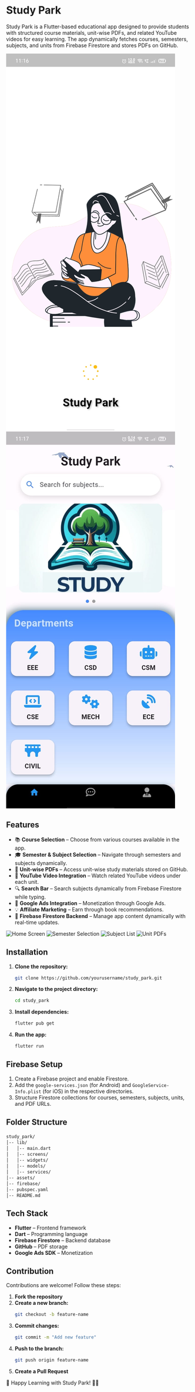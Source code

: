# Study Park

Study Park is a Flutter-based educational app designed to provide students with structured course materials, unit-wise PDFs, and related YouTube videos for easy learning. The app dynamically fetches courses, semesters, subjects, and units from Firebase Firestore and stores PDFs on GitHub.

![image alt](https://github.com/hemanthArts7/Study-Park/blob/84c3ed222ce8ef26d967caca8d245149b74a1132/ss/SplashScreen.jpg) ![image alt](https://github.com/hemanthArts7/Study-Park/blob/84c3ed222ce8ef26d967caca8d245149b74a1132/ss/Homepage.jpg)

## Features

- 📚 **Course Selection** – Choose from various courses available in the app.
- 🎓 **Semester & Subject Selection** – Navigate through semesters and subjects dynamically.
- 📄 **Unit-wise PDFs** – Access unit-wise study materials stored on GitHub.
- 🎥 **YouTube Video Integration** – Watch related YouTube videos under each unit.
- 🔍 **Search Bar** – Search subjects dynamically from Firebase Firestore while typing.
- 📢 **Google Ads Integration** – Monetization through Google Ads.
- 💡 **Affiliate Marketing** – Earn through book recommendations.
- 📲 **Firebase Firestore Backend** – Manage app content dynamically with real-time updates.



![Home Screen](screenshots/home_screen.png)
![Semester Selection](screenshots/semester_selection.png)
![Subject List](screenshots/subject_list.png)
![Unit PDFs](screenshots/unit_pdfs.png)

## Installation

1. **Clone the repository:**
   ```sh
   git clone https://github.com/yourusername/study_park.git
   ```
2. **Navigate to the project directory:**
   ```sh
   cd study_park
   ```
3. **Install dependencies:**
   ```sh
   flutter pub get
   ```
4. **Run the app:**
   ```sh
   flutter run
   ```

## Firebase Setup

1. Create a Firebase project and enable Firestore.
2. Add the `google-services.json` (for Android) and `GoogleService-Info.plist` (for iOS) in the respective directories.
3. Structure Firestore collections for courses, semesters, subjects, units, and PDF URLs.

## Folder Structure

```
study_park/
│-- lib/
│   │-- main.dart
│   │-- screens/
│   │-- widgets/
│   │-- models/
│   │-- services/
│-- assets/
│-- firebase/
│-- pubspec.yaml
│-- README.md
```

## Tech Stack

- **Flutter** – Frontend framework
- **Dart** – Programming language
- **Firebase Firestore** – Backend database
- **GitHub** – PDF storage
- **Google Ads SDK** – Monetization

## Contribution

Contributions are welcome! Follow these steps:

1. **Fork the repository**
2. **Create a new branch:**
   ```sh
   git checkout -b feature-name
   ```
3. **Commit changes:**
   ```sh
   git commit -m "Add new feature"
   ```
4. **Push to the branch:**
   ```sh
   git push origin feature-name
   ```
5. **Create a Pull Request**



🚀 Happy Learning with Study Park! 📖✨

